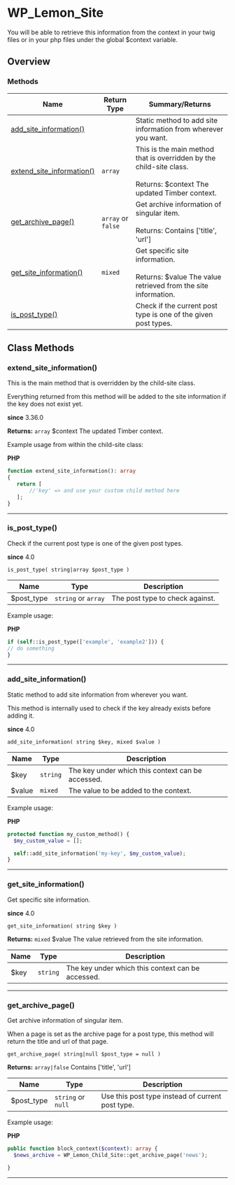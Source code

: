 # WP_Lemon_Site

You will be able to retrieve this information from the context in your twig files or in your php files under the global $context variable.

<!--more-->

## Overview

### Methods

<div class="table-methods">

| Name                                                                                   | Return Type                                         | Summary/Returns                                                                                                                                                                                                                              |
| -------------------------------------------------------------------------------------- | --------------------------------------------------- | -------------------------------------------------------------------------------------------------------------------------------------------------------------------------------------------------------------------------------------------- |
| <span class="method-name">[add_site_information()](#add_site_information)</span>       | <span class="method-type"></span>                   | <span class="method-description">Static method to add site information from wherever you want.</span>                                                                                                                                        |
| <span class="method-name">[extend_site_information()](#extend_site_information)</span> | <span class="method-type">`array`</span>            | <span class="method-description">This is the main method that is overridden by the child-site class.<br><br><span class="method-return"><span class="method-return-label">Returns:</span> $context The updated Timber context.</span></span> |
| <span class="method-name">[get_archive_page()](#get_archive_page)</span>               | <span class="method-type">`array` or `false`</span> | <span class="method-description">Get archive information of singular item.<br><br><span class="method-return"><span class="method-return-label">Returns:</span> Contains ['title', 'url']</span></span>                                      |
| <span class="method-name">[get_site_information()](#get_site_information)</span>       | <span class="method-type">`mixed`</span>            | <span class="method-description">Get specific site information.<br><br><span class="method-return"><span class="method-return-label">Returns:</span> $value The value retrieved from the site information.</span></span>                     |
| <span class="method-name">[is_post_type()](#is_post_type)</span>                       | <span class="method-type"></span>                   | <span class="method-description">Check if the current post type is one of the given post types.</span>                                                                                                                                       |

</div>

## Class Methods

### extend_site_information()

This is the main method that is overridden by the child-site class.

Everything returned from this method will be added to the site information if the key does not exist yet.

**since** 3.36.0

**Returns:** `array` $context The updated Timber context.

Example usage from within the child-site class:

**PHP**

```php
function extend_site_information(): array
{
   return [
       //'key' => and use your custom child method here
   ];
}
```

---

### is_post_type()

Check if the current post type is one of the given post types.

**since** 4.0

`is_post_type( string|array $post_type )`

| Name       | Type                | Description                     |
| ---------- | ------------------- | ------------------------------- |
| $post_type | `string` or `array` | The post type to check against. |

Example usage:

**PHP**

```php
if (self::is_post_type(['example', 'example2'])) {
// do something
}
```

---

### add_site_information()

Static method to add site information from wherever you want.

This method is internally used to check if the key already exists before adding it.

**since** 4.0

`add_site_information( string $key, mixed $value )`

| Name   | Type     | Description                                       |
| ------ | -------- | ------------------------------------------------- |
| $key   | `string` | The key under which this context can be accessed. |
| $value | `mixed`  | The value to be added to the context.             |

Example usage:

**PHP**

```php
protected function my_custom_method() {
  $my_custom_value = [];

  self::add_site_information('my-key', $my_custom_value);
}
```

---

### get_site_information()

Get specific site information.

**since** 4.0

`get_site_information( string $key )`

**Returns:** `mixed` $value The value retrieved from the site information.

| Name | Type     | Description                                       |
| ---- | -------- | ------------------------------------------------- |
| $key | `string` | The key under which this context can be accessed. |

---

### get_archive_page()

Get archive information of singular item.

When a page is set as the archive page for a post type, this method will return the title and url of that page.

`get_archive_page( string|null $post_type = null )`

**Returns:** `array|false` Contains ['title', 'url']

| Name       | Type               | Description                                      |
| ---------- | ------------------ | ------------------------------------------------ |
| $post_type | `string` or `null` | Use this post type instead of current post type. |

Example usage:

**PHP**

```php
public function block_context($context): array {
  $news_archive = WP_Lemon_Child_Site::get_archive_page('news');

}
```

---
